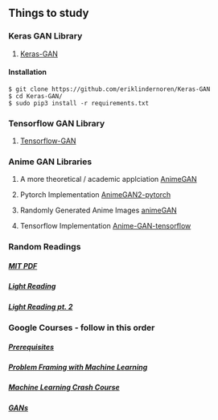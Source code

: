 ## Things to study


### Keras GAN Library 

1) [Keras-GAN](https://github.com/eriklindernoren/Keras-GAN)

#### Installation
    $ git clone https://github.com/eriklindernoren/Keras-GAN
    $ cd Keras-GAN/
    $ sudo pip3 install -r requirements.txt



### Tensorflow GAN Library

1) [Tensorflow-GAN](https://github.com/jason71995/tf2_gan_library)


### Anime GAN Libraries

1) A more theoretical / academic applciation [AnimeGAN](https://github.com/TachibanaYoshino/AnimeGAN)

2) Pytorch Implementation [AnimeGAN2-pytorch](https://github.com/bryandlee/animegan2-pytorch)

3) Randomly Generated Anime Images [animeGAN](https://github.com/jayleicn/animeGAN)

4) Tensorflow Implementation [Anime-GAN-tensorflow](https://github.com/ANIME305/Anime-GAN-tensorflow)

### Random Readings 

##### [MIT PDF](https://openreview.net/pdf?id=Hyg_X2C5FX)

##### [Light Reading](https://towardsdatascience.com/understanding-generative-adversarial-networks-gans-cd6e4651a29)

##### [Light Reading pt. 2](https://machinelearningmastery.com/what-are-generative-adversarial-networks-gans)


### Google Courses - follow in this order

##### [Prerequisites](https://developers.google.com/machine-learning/crash-course/prereqs-and-prework)

##### [Problem Framing with Machine Learning](https://developers.google.com/machine-learning/problem-framing/)

##### [Machine Learning Crash Course](https://developers.google.com/machine-learning/crash-course)

##### [GANs](https://developers.google.com/machine-learning/gan)













